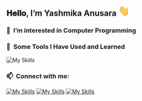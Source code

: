 <h2> 𝐇𝐞𝐥𝐥𝐨, I’m Yashmika Anusara <img src="https://github.com/ABSphreak/ABSphreak/blob/master/gifs/Hi.gif" width="30px"></h2>

<!--### What I'm Currently Learning:
<p align="left"> </p>-->

### 👀 &nbsp;I’m interested in Computer Programming

###  🚀 &nbsp;Some Tools I Have Used and Learned
![My Skills](https://skillicons.dev/icons?i=c,cpp,css,figma,firebase,html,ai,java,sqlite,ps,php,py,androidstudio,mongodb,nodejs,react,xd,vscode,visualstudio,unity,mysql,materialui,laravel,js,idea,express,eclipse,azure)

### 📫 &nbsp;Connect with me:

<a href="" target="blank"></a>
[![My Skills](https://skillicons.dev/icons?i=linkedin)](https://linkedin.com/in/yashmika-anusara-3385001a0)
[![My Skills](https://skillicons.dev/icons?i=instagram)](https://instagram.com/yashmika_anusara)
[![My Skills](https://skillicons.dev/icons?i=twitter)](https://twitter.com/Yashmika4)

<!--
**YashmikaAnusara/YashmikaAnusara** is a ✨ _special_ ✨ repository because its `README.md` (this file) appears on your GitHub profile.

Here are some ideas to get you started:

- 🔭 I’m currently working on ...
- 🌱 I’m currently learning ...
- 👯 I’m looking to collaborate on ...
- 🤔 I’m looking for help with ...
- 💬 Ask me about ...
- 📫 How to reach me: ...
- 😄 Pronouns: ...
- ⚡ Fun fact: ...
-->
